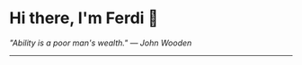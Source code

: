 <h1>Hi there, I'm Ferdi 👋</h1>

<p><em>
  "Ability is a poor man's wealth." — John Wooden
</em></p>

---
